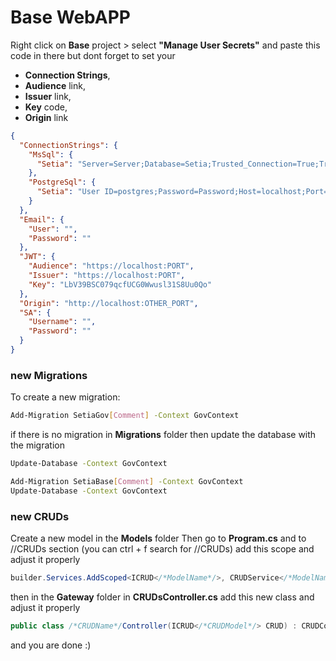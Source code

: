 # Base WebAPP

Right click on **Base** project > select **"Manage User Secrets"** and paste this code in there but dont forget to set your
- **Connection Strings**,
- **Audience** link, 
- **Issuer** link, 
- **Key** code,
- **Origin** link

```json
{
  "ConnectionStrings": {
    "MsSql": {
      "Setia": "Server=Server;Database=Setia;Trusted_Connection=True;TrustServerCertificate=True;"
    },
    "PostgreSql": {
      "Setia": "User ID=postgres;Password=Password;Host=localhost;Port=5432;Database=Setia;"
    }
  },
  "Email": {
    "User": "",
    "Password": ""
  },
  "JWT": {
    "Audience": "https://localhost:PORT",
    "Issuer": "https://localhost:PORT",
    "Key": "LbV39BSC079qcfUCG0Wwusl31S8Uu0Qo"
  },
  "Origin": "http://localhost:OTHER_PORT",
  "SA": {
    "Username": "",
    "Password": ""
  }
}
```

### new Migrations

To create a new migration:
```bash
Add-Migration SetiaGov[Comment] -Context GovContext
```
if there is no migration in **Migrations** folder
then update the database with the migration
```bash
Update-Database -Context GovContext
```

```bash
Add-Migration SetiaBase[Comment] -Context GovContext
Update-Database -Context GovContext
```

### new CRUDs

Create a new model in the **Models** folder
Then go to **Program.cs** and to //CRUDs section (you can ctrl + f search for //CRUDs)
add this scope and adjust it properly
```csharp
builder.Services.AddScoped<ICRUD</*ModelName*/>, CRUDService</*ModelName*/, /*DbContext*/>>();
```
then in the **Gateway** folder in **CRUDsController.cs** 
add this new class and adjust it properly
```csharp
public class /*CRUDName*/Controller(ICRUD</*CRUDModel*/> CRUD) : CRUDController</*CRUDModel*/>(CRUD);
```
and you are done :)